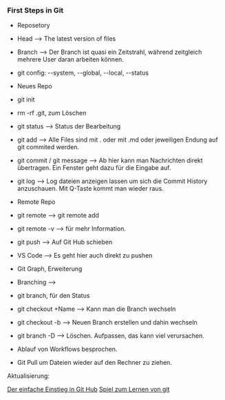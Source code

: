 ### First Steps in Git
- Reposetory
- Head --> The latest version of files
- Branch --> Der Branch ist quasi ein Zeitstrahl, während zeitgleich mehrere User daran arbeiten können.
- git config: --system, --global, --local, --status

- Neues Repo
- git init
- rm -rf .git, zum Löschen
- git status --> Status der Bearbeitung
- git add --> Alle Files sind mit . oder mit .md oder jeweiligen Endung auf git commited werden.
- git commit / git message --> Ab hier kann man Nachrichten direkt übertragen. Ein Fenster geht dazu für die Eingabe auf.
- git log --> Log dateien anzeigen lassen um sich die Commit History anzuschauen. Mit Q-Taste kommt man wieder raus.

- Remote Repo
- git remote --> git remote add
- git remote -v --> für mehr Information.
- git push --> Auf Git Hub schieben

- VS Code --> Es geht hier auch direkt zu pushen
- Git Graph, Erweiterung

- Branching --> 
- git branch, für den Status
- git checkout +Name --> Kann man die Branch wechseln
- git checkout -b --> Neuen Branch erstellen und dahin wechseln
- git branch -D --> Löschen. Aufpassen, das kann viel verursachen.

- Ablauf von Workflows besprochen.

- Git Pull um Dateien wieder auf den Rechner zu ziehen.

Aktualisierung:

[Der einfache Einstieg in Git Hub](https://rogerdudler.github.io/git-guide/index.de.html)
[Spiel zum Lernen von git](https://github.com/git-learning-game/oh-my-git)
